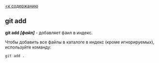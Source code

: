 [<к содержанию](./readme.md)

## git add

**git add *[файл]*** - добавляет фаил в индекс.

Чтобы добавить все файлы в каталоге в индекс (кроме игнорируемых), используйте команду: 

```bash=
git add .
```